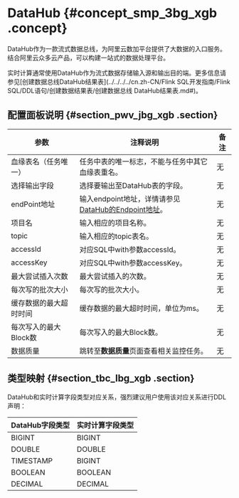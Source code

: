 # DataHub {#concept_smp_3bg_xgb .concept}

DataHub作为一款流式数据总线，为阿里云数加平台提供了大数据的入口服务。结合阿里云众多云产品，可以构建一站式的数据处理平台。

实时计算通常使用DataHub作为流式数据存储输入源和输出目的端。更多信息请参见[创建数据总线DataHub结果表](../../../../cn.zh-CN/Flink SQL开发指南/Flink SQL/DDL语句/创建数据结果表/创建数据总线 DataHub结果表.md#)。

## 配置面板说明 {#section_pwv_jbg_xgb .section}

|参数|注释说明|备注|
|--|----|--|
|血缘表名（任务唯一）|任务中表的唯一标志，不能与任务中其它血缘表重名。|无|
|选择输出字段|选择要输出至DataHub表的字段。|无|
|endPoint地址|输入endpoint地址，详情请参见[DataHub的Endpoint地址](https://help.aliyun.com/document_detail/47442.html?spm=5176.doc47439.6.542.w2TEz3)。|无|
|项目名|输入相应的项目名称。|无|
|topic|输入相应的topic表名。|无|
|accessId|对应SQL中with参数accessId。|无|
|accessKey|对应SQL中with参数accessKey。|无|
|最大尝试插入次数|最大尝试插入的次数。|无|
|每次写的批次大小|每次写的批次大小。|无|
|缓存数据的最大超时时间|缓存数据的最大超时时间，单位为ms。|无|
|每次写入的最大Block数|每次写入的最大Block数。|无|
|数据质量|跳转至**数据质量**页面查看相关监控任务。|无|

## 类型映射 {#section_tbc_lbg_xgb .section}

DataHub和实时计算字段类型对应关系，强烈建议用户使用该对应关系进行DDL声明：

|DataHub字段类型|实时计算字段类型|
|-----------|--------|
|BIGINT|BIGINT|
|DOUBLE|DOUBLE|
|TIMESTAMP|BIGINT|
|BOOLEAN|BOOLEAN|
|DECIMAL|DECIMAL|


